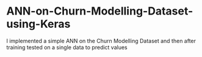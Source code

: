 # ANN-on-Churn-Modelling-Dataset-using-Keras
I implemented a simple ANN on the Churn Modelling Dataset and then after training tested on a single data to predict values

